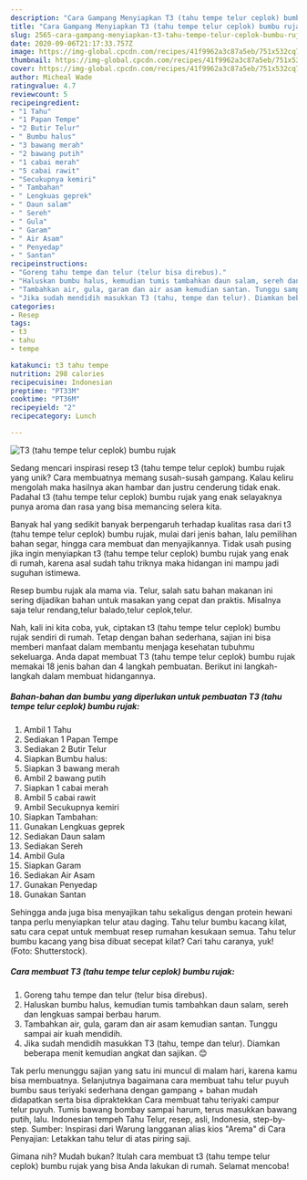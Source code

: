 ```yaml
---
description: "Cara Gampang Menyiapkan T3 (tahu tempe telur ceplok) bumbu rujak yang Menggugah Selera"
title: "Cara Gampang Menyiapkan T3 (tahu tempe telur ceplok) bumbu rujak yang Menggugah Selera"
slug: 2565-cara-gampang-menyiapkan-t3-tahu-tempe-telur-ceplok-bumbu-rujak-yang-menggugah-selera
date: 2020-09-06T21:17:33.757Z
image: https://img-global.cpcdn.com/recipes/41f9962a3c87a5eb/751x532cq70/t3-tahu-tempe-telur-ceplok-bumbu-rujak-foto-resep-utama.jpg
thumbnail: https://img-global.cpcdn.com/recipes/41f9962a3c87a5eb/751x532cq70/t3-tahu-tempe-telur-ceplok-bumbu-rujak-foto-resep-utama.jpg
cover: https://img-global.cpcdn.com/recipes/41f9962a3c87a5eb/751x532cq70/t3-tahu-tempe-telur-ceplok-bumbu-rujak-foto-resep-utama.jpg
author: Micheal Wade
ratingvalue: 4.7
reviewcount: 5
recipeingredient:
- "1 Tahu"
- "1 Papan Tempe"
- "2 Butir Telur"
- " Bumbu halus"
- "3 bawang merah"
- "2 bawang putih"
- "1 cabai merah"
- "5 cabai rawit"
- "Secukupnya kemiri"
- " Tambahan"
- " Lengkuas geprek"
- " Daun salam"
- " Sereh"
- " Gula"
- " Garam"
- " Air Asam"
- " Penyedap"
- " Santan"
recipeinstructions:
- "Goreng tahu tempe dan telur (telur bisa direbus)."
- "Haluskan bumbu halus, kemudian tumis tambahkan daun salam, sereh dan lengkuas sampai berbau harum."
- "Tambahkan air, gula, garam dan air asam kemudian santan. Tunggu sampai air kuah mendidih."
- "Jika sudah mendidih masukkan T3 (tahu, tempe dan telur). Diamkan beberapa menit kemudian angkat dan sajikan. 😊"
categories:
- Resep
tags:
- t3
- tahu
- tempe

katakunci: t3 tahu tempe 
nutrition: 298 calories
recipecuisine: Indonesian
preptime: "PT33M"
cooktime: "PT36M"
recipeyield: "2"
recipecategory: Lunch

---
```



![T3 (tahu tempe telur ceplok) bumbu rujak](https://img-global.cpcdn.com/recipes/41f9962a3c87a5eb/751x532cq70/t3-tahu-tempe-telur-ceplok-bumbu-rujak-foto-resep-utama.jpg)

Sedang mencari inspirasi resep t3 (tahu tempe telur ceplok) bumbu rujak yang unik? Cara membuatnya memang susah-susah gampang. Kalau keliru mengolah maka hasilnya akan hambar dan justru cenderung tidak enak. Padahal t3 (tahu tempe telur ceplok) bumbu rujak yang enak selayaknya punya aroma dan rasa yang bisa memancing selera kita.

Banyak hal yang sedikit banyak berpengaruh terhadap kualitas rasa dari t3 (tahu tempe telur ceplok) bumbu rujak, mulai dari jenis bahan, lalu pemilihan bahan segar, hingga cara membuat dan menyajikannya. Tidak usah pusing jika ingin menyiapkan t3 (tahu tempe telur ceplok) bumbu rujak yang enak di rumah, karena asal sudah tahu triknya maka hidangan ini mampu jadi suguhan istimewa.

Resep bumbu rujak ala mama via. Telur, salah satu bahan makanan ini sering dijadikan bahan untuk masakan yang cepat dan praktis. Misalnya saja telur rendang,telur balado,telur ceplok,telur.


Nah, kali ini kita coba, yuk, ciptakan t3 (tahu tempe telur ceplok) bumbu rujak sendiri di rumah. Tetap dengan bahan sederhana, sajian ini bisa memberi manfaat dalam membantu menjaga kesehatan tubuhmu sekeluarga. Anda dapat membuat T3 (tahu tempe telur ceplok) bumbu rujak memakai 18 jenis bahan dan 4 langkah pembuatan. Berikut ini langkah-langkah dalam membuat hidangannya.

<!--inarticleads1-->

##### Bahan-bahan dan bumbu yang diperlukan untuk pembuatan T3 (tahu tempe telur ceplok) bumbu rujak:

1. Ambil 1 Tahu
1. Sediakan 1 Papan Tempe
1. Sediakan 2 Butir Telur
1. Siapkan  Bumbu halus:
1. Siapkan 3 bawang merah
1. Ambil 2 bawang putih
1. Siapkan 1 cabai merah
1. Ambil 5 cabai rawit
1. Ambil Secukupnya kemiri
1. Siapkan  Tambahan:
1. Gunakan  Lengkuas geprek
1. Sediakan  Daun salam
1. Sediakan  Sereh
1. Ambil  Gula
1. Siapkan  Garam
1. Sediakan  Air Asam
1. Gunakan  Penyedap
1. Gunakan  Santan


Sehingga anda juga bisa menyajikan tahu sekaligus dengan protein hewani tanpa perlu menyiapkan telur atau daging. Tahu telur bumbu kacang kilat, satu cara cepat untuk membuat resep rumahan kesukaan semua. Tahu telur bumbu kacang yang bisa dibuat secepat kilat? Cari tahu caranya, yuk! (Foto: Shutterstock). 

<!--inarticleads2-->

##### Cara membuat T3 (tahu tempe telur ceplok) bumbu rujak:

1. Goreng tahu tempe dan telur (telur bisa direbus).
1. Haluskan bumbu halus, kemudian tumis tambahkan daun salam, sereh dan lengkuas sampai berbau harum.
1. Tambahkan air, gula, garam dan air asam kemudian santan. Tunggu sampai air kuah mendidih.
1. Jika sudah mendidih masukkan T3 (tahu, tempe dan telur). Diamkan beberapa menit kemudian angkat dan sajikan. 😊


Tak perlu menunggu sajian yang satu ini muncul di malam hari, karena kamu bisa membuatnya. Selanjutnya bagaimana cara membuat tahu telur puyuh bumbu saus teriyaki sederhana dengan gampang + bahan mudah didapatkan serta bisa dipraktekkan Cara membuat tahu teriyaki campur telur puyuh. Tumis bawang bombay sampai harum, terus masukkan bawang putih, lalu. Indonesian tempeh Tahu Telur, resep, asli, Indonesia, step-by-step. Sumber: Inspirasi dari Warung langganan alias kios &#34;Arema&#34; di Cara Penyajian: Letakkan tahu telur di atas piring saji. 

Gimana nih? Mudah bukan? Itulah cara membuat t3 (tahu tempe telur ceplok) bumbu rujak yang bisa Anda lakukan di rumah. Selamat mencoba!
